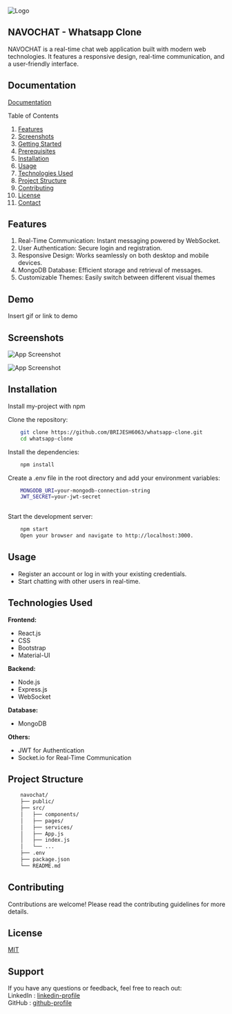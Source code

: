 
![Logo](https://logixbuilt.com/wp-content/uploads/2023/11/0bcfe073.webp)
## NAVOCHAT - Whatsapp Clone
NAVOCHAT is a real-time chat web application built with modern web technologies. It features a responsive design, real-time communication, and a user-friendly interface.





## Documentation

[Documentation](https://linktodocumentation)

Table of Contents
1.  [Features](https://linktodocumentation)
2.  [Screenshots](https://linktodocumentation)
3.  [Getting Started](https://linktodocumentation)
4.  [Prerequisites](https://linktodocumentation)
5.  [Installation](https://linktodocumentation)
6.  [Usage](https://linktodocumentation)
7.  [Technologies Used](https://linktodocumentation)
8.  [Project Structure](https://linktodocumentation)
9.  [Contributing](https://linktodocumentation)
10. [License](https://linktodocumentation)
11. [Contact](https://linktodocumentation)


## Features

1. Real-Time Communication: Instant messaging powered by WebSocket.
2. User Authentication: Secure login and registration.
3. Responsive Design: Works seamlessly on both desktop and mobile devices.
4. MongoDB Database: Efficient storage and retrieval of messages.
5. Customizable Themes: Easily switch between different visual themes


## Demo

Insert gif or link to demo


## Screenshots

![App Screenshot](https://user-images.githubusercontent.com/38497682/99902368-634b2700-2ce3-11eb-85da-2def830354ba.png)

![App Screenshot](https://user-images.githubusercontent.com/63252119/214547963-7da82c57-a1e4-4302-84d2-38b6a5c8969e.png)




## Installation

Install my-project with npm


Clone the repository:
```bash
    git clone https://github.com/BRIJESH6063/whatsapp-clone.git
    cd whatsapp-clone
```
Install the dependencies:

```bash
    npm install
```
Create a .env file in the root directory and add your environment variables:
```bash
    MONGODB_URI=your-mongodb-connection-string
    JWT_SECRET=your-jwt-secret
    
```
Start the development server:
```bash
    npm start
    Open your browser and navigate to http://localhost:3000.
```


## Usage

- Register an account or log in with your existing credentials.
- Start chatting with other users in real-time.



## Technologies Used

**Frontend:**
- React.js
- CSS
- Bootstrap
- Material-UI
  
**Backend:**
- Node.js
- Express.js
- WebSocket
  
**Database:**
- MongoDB
  
**Others:** 
- JWT for Authentication
- Socket.io for Real-Time Communication
  
## Project Structure
```bash
    navochat/ 
    ├── public/
    ├── src/
    │   ├── components/
    │   ├── pages/
    │   ├── services/
    │   ├── App.js
    │   ├── index.js
    │   └── ...
    ├── .env
    ├── package.json
    └── README.md

```

## Contributing
Contributions are welcome! Please read the contributing guidelines for more details.

## License

[MIT](https://choosealicense.com/licenses/mit/)


## Support
If you have any questions or feedback, feel free to reach out:\
LinkedIn  : [linkedin-profile](https://www.linkedin.com/in/brijesh6063/) \
GitHub    : [github-profile](https://github.com/BRIJESH6063)
